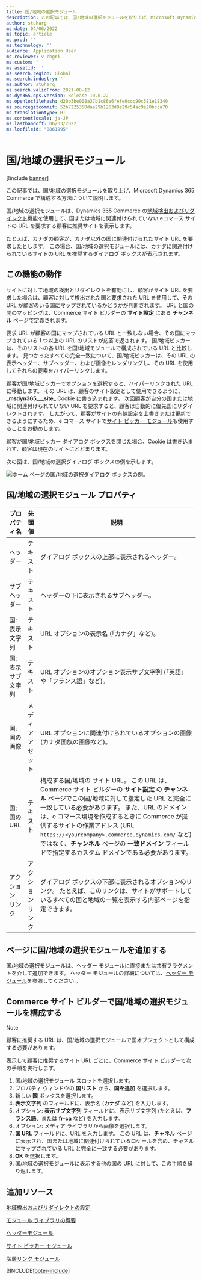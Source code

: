 ```yaml
---
title: 国/地域の選択モジュール
description: この記事では、国/地域の選択モジュールを取り上げ、Microsoft Dynamics 365 Commerce で構成する方法について説明します。
author: stuharg
ms.date: 04/06/2022
ms.topic: article
ms.prod: ''
ms.technology: ''
audience: Application User
ms.reviewer: v-chgri
ms.custom: ''
ms.assetid: ''
ms.search.region: Global
ms.search.industry: ''
ms.author: stuharg
ms.search.validFrom: 2021-08-12
ms.dyn365.ops.version: Release 10.0.22
ms.openlocfilehash: d20b3be008a37b1c86e6fefe0ccc90c581e18340
ms.sourcegitcommit: 52b7225350daa29b1263d8e29c54ac9e20bcca70
ms.translationtype: HT
ms.contentlocale: ja-JP
ms.lasthandoff: 06/03/2022
ms.locfileid: "8861995"
---
```

# <a name="countryregion-picker-module"></a>国/地域の選択モジュール

[!include [banner](includes/banner.md)]

この記事では、国/地域の選択モジュールを取り上げ、Microsoft Dynamics 365 Commerce で構成する方法について説明します。

国/地域の選択モジュールは、Dynamics 365 Commerce の[地域検出およびリダイレクト](geo-detection-redirection.md)機能を使用して、国または地域に関連付けられていない eコマース サイトの URL を要求する顧客に推奨サイトを表示します。

たとえば、カナダの顧客が、カナダ以外の国に関連付けられたサイト URL を要求したとします。 この場合、国/地域の選択モジュールには、カナダに関連付けられているサイトの URL を推奨するダイアログ ボックスが表示されます。 

## <a name="how-it-works"></a>この機能の動作

サイトに対して地域の検出とリダイレクトを有効にし、顧客がサイト URL を要求した場合は、顧客に対して検出された国と要求された URL を使用して、その URL が顧客のいる国にマップされているかどうかが判断されます。 URL と国の間のマッピングは、Commerce サイト ビルダーの **サイト設定** にある **チャンネル** ページで定義されます。 

要求 URL が顧客の国にマップされている URL と一致しない場合、その国にマップされている 1 つ以上の URL のリストが応答で返されます。 国/地域ピッカーは、そのリストの各 URL を国/地域モジュールで構成されている URL と比較します。 見つかったすべての完全一致について、国/地域ピッカーは、その URL の表示ヘッダー、サブヘッダー、および画像をレンダリングし、その URL を使用してそれらの要素をハイパーリンクします。

顧客が国/地域ピッカーでオプションを選択すると、ハイパーリンクされた URL に移動します。 その URL は、顧客のサイト設定として使用できるように、**\_msdyn365\_\_\_site\_** Cookie に書き込まれます。 次回顧客が自分の国または地域に関連付けられていない URL を要求すると、顧客は自動的に優先国にリダイレクトされます。 したがって、顧客がサイトの有線設定を上書きまたは更新できるようにするため、e コマース サイトで[サイト ピッカー モジュール](site-selector.md)も使用することをお勧めします。 

顧客が国/地域ピッカー ダイアログ ボックスを閉じた場合、Cookie は書き込まれず、顧客は現在のサイトにとどまります。 

次の図は、国/地域の選択ダイアログ ボックスの例を示します。

![ホーム ページの国/地域の選択ダイアログ ボックスの例。](./media/Geo_country-region-module-insitu.png)

## <a name="countryregion-picker-module-properties"></a>国/地域の選択モジュール プロパティ

| プロパティ名              | 先頭値       | 説明                                                  |
| -------------------------- | ----------- | ------------------------------------------------------------ |
| ヘッダー                    | テキスト        | ダイアログ ボックスの上部に表示されるヘッダー。       |
| サブヘッダー                 | テキスト        | ヘッダーの下に表示されるサブヘッダー。               |
| 国: 表示文字列    | テキスト        | URL オプションの表示名 (「カナダ」など)。   |
| 国: 表示サブ文字列 | テキスト        | URL オプションのオプション表示サブ文字列 (「英語」や「フランス語」など)。 |
| 国: 国の画像     | メディア アセット | URL オプションに関連付けられているオプションの画像 (カナダ国旗の画像など)。 |
| 国: 国の URL       | テキスト        | 構成する国/地域の サイト URL。 この URL は、Commerce サイト ビルダーの **サイト設定** の **チャンネル** ページでこの国/地域に対して指定した URL と完全に一致している必要があります。 また、URL のドメインは、e コマース環境を作成するときに Commerce が提供するサイトの作業アドレス (URL `https://<yourcompany>.commerce.dynamics.com/` など) ではなく、**チャンネル** ページの **一致ドメイン** フィールドで指定するカスタム ドメインである必要があります。 |
| アクション リンク                | アクション リンク | ダイアログ ボックスの下部に表示されるオプションのリンク。 たとえば、このリンクは、サイトがサポートしているすべての国と地域の一覧を表示する内部ページを指定できます。 |

## <a name="add-a-countryregion-picker-module-to-a-page"></a>ページに国/地域の選択モジュールを追加する

国/地域の選択モジュールは、ヘッダー モジュールに直接または共有フラグメントを介して追加できます。 ヘッダー モジュールの詳細については、[ヘッダー モジュール](author-header-module.md)を参照してください 。

## <a name="configure-the-countryregion-picker-module-in-commerce-site-builder"></a>Commerce サイト ビルダーで国/地域の選択モジュールを構成する

> [!NOTE]
> 顧客に推奨する URL は、国/地域の選択モジュールで国オブジェクトとして構成する必要があります。

表示して顧客に推奨するサイト URL ごとに、Commerce サイト ビルダーで次の手順を実行します。

1. 国/地域の選択モジュール スロットを選択します。
1. プロパティ ウィンドウの **国リスト** から、**国を追加** を選択します。
1. 新しい **国** ボックスを選択します。
1. **表示文字列** のフィールドに、表示名 (**カナダ** など) を入力します。
1. オプション: **表示サブ文字列** フィールドに、表示サブ文字列 (たとえば、**フランス語**、または **fr-ca** など) を入力します。
1. オプション: メディア ライブラリから画像を選択します。
1. **国 URL** フィールドに、URL を入力します。 この URL は、**チャネル** ページに表示され、国または地域に関連付けられているロケールを含め、チャネルにマップされている URL と完全に一致する必要があります。 
1. **OK** を選択します。
1. 国/地域の選択モジュールに表示する他の国の URL に対して、この手順を繰り返します。

## <a name="additional-resources"></a>追加リソース

[地域検出およびリダイレクトの設定](geo-detection-redirection.md)

[モジュール ライブラリの概要](starter-kit-overview.md)

[ヘッダーモジュール](author-header-module.md)

[サイト ピッカー モジュール](site-selector.md)

[階層リンク モジュール](add-breadcrumb.md)

[!INCLUDE[footer-include](../includes/footer-banner.md)]
